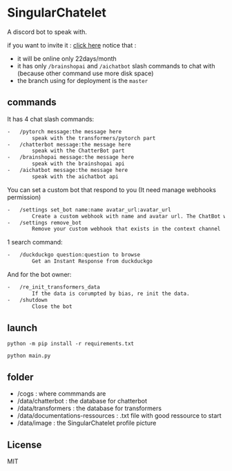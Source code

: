 # SingularChatelet

A discord bot to speak with.

if you want to invite it : [click here](https://discord.com/api/oauth2/authorize?client_id=710407264070139944&permissions=536870912&scope=bot%20applications.commands)
notice that :
- it will be online only 22days/month
- it has only `/brainshopai` and `/aichatbot` slash commands to chat with (because other command use more disk space)
- the branch using for deployment is the `master`

## commands

It has 4 chat slash commands:
```txt
-   /pytorch message:the message here
        speak with the transformers/pytorch part
-   /chatterbot message:the message here
        speak with the ChatterBot part
-   /brainshopai message:the message here
        speak with the brainshopai api
-   /aichatbot message:the message here
        speak with the aichatbot api
```
You can set a custom bot that respond to you (It need manage webhooks permission)
```txt
-	/settings set_bot name:name avatar_url:avatar_url 
		Create a custom webhook with name and avatar url. The ChatBot will speek with it.
-	/settings remove_bot 
		Remove your custom webhook that exists in the context channel
```
1 search command:
```txt
-   /duckduckgo question:question to browse
        Get an Instant Response from duckduckgo
```
And for the bot owner:
```txt
-   /re_init_transformers_data
        If the data is corumpted by bias, re init the data.
-   /shutdown
        Close the bot
```

## launch

```shell
python -m pip install -r requirements.txt
```

```shell
python main.py
```

## folder

-   /cogs                               : where commmands are
-   /data/chatterbot                    : the database for chatterbot
-   /data/transformers                  : the database for transformers
-   /data/documentations-ressources     : .txt file with good ressource to start
-   /data/image                         : the SingularChatelet profile picture

## License
MIT
